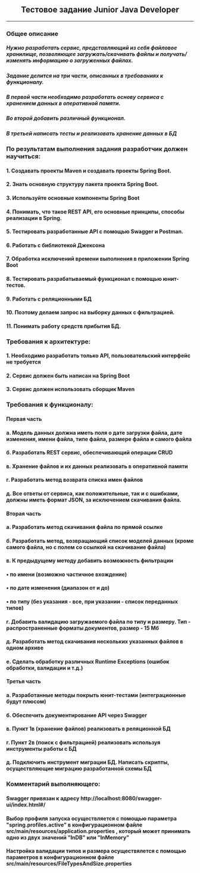 <h2 align="center">Тестовое задание Junior Java Developer</h2>
<hr>
<h3>Общее описание</h3>
<h5>Нужно разработать сервис, представляющий из себя файловое хранилище, позволяющее загружать/скачивать файлы и получать/изменять информацию о загруженных файлах.</h5>
<h5>Задание делится на три части, описанных в требованиях к функционалу.<h5> В первой части необходимо разработать основу сервиса с хранением данных в оперативной памяти.</h5><h5> Во второй добавить различный функционал.</h5><h5> В третьей написать тесты и реализовать хранение данных в БД</h5>
</h5>
<h3>По результатам выполнения задания разработчик должен научиться:</h3>
<h4>1. Создавать проекты Maven и создавать проекты Spring Boot.</h4>
<h4>2. Знать основную структуру пакета проекта Spring Boot.</h4>
<h4>3. Используйте основные компоненты Spring Boot</h4>
<h4>4. Понимать, что такое REST API, его основные принципы, способы реализации в Spring.</h4>
<h4>5. Тестировать разработанные API с помощью Swagger и Postman.</h4>
<h4>6. Работать с библиотекой Джексона</h4>
<h4>7. Обработка исключений времени выполнения в приложении Spring Boot</h4>
<h4>8. Тестировать разрабатываемый функционал с помощью юнит-тестов.</h4>
<h4>9. Работать с реляционными БД</h4>
<h4>10. Поэтому делаем запрос на выборку данных с фильтрацией.</h4>
<h4>11. Понимать работу средств прибытия БД.</h4></h4>
<h3>Требования к архитектуре:</h3>
<h4>1.	Необходимо разработать только API, пользовательский интерфейс не требуется</h4>
<h4>2.	Сервис должен быть написан на Spring Boot</h4>
<h4>3.	Сервис должен использовать сборщик Maven</h4>

<h3>Требования к функционалу:</h3>
<h4>Первая часть</h4>
<h4>а.	Модель данных должна иметь поля о дате загрузки файла, дате изменения, имени файла, типе файла, размере файла и самого файла</h4>
<h4>б.	Разработать REST сервис, обеспечивающий операции CRUD</h4>
<h4>в.	Хранение файлов и их данных реализовать в оперативной памяти</h4>
<h4>г.	Разработать метод возврата списка имен файлов</h4>
<h4>д.	Все ответы от сервиса, как положительные, так и с ошибками, должны иметь формат JSON, за исключением скачивания файла.</h4>
<h4>Вторая часть</h4>
<h4>а.	Разработать метод скачивания файла по прямой ссылке</h4>
<h4>б.	Разработать метод, возвращающий список моделей данных (кроме самого файла, но с полем со ссылкой на скачивание файла)</h4>
<h4>в.	К предыдущему методу добавить возможность фильтрации</h4>
<h4>•	по имени (возможно частичное вхождение)</h4>
<h4>•	по дате изменения (диапазон от и до)</h4>
<h4>•	по типу (без указания - все, при указании - список переданных типов)</h4>
<h4>г.	Добавить валидацию загружаемого файла по типу и размеру. Тип - распространенные форматы документов, размер - 15 Мб</h4>
<h4>д.	Разработать метод скачивания нескольких указанных файлов в одном архиве</h4>
<h4>е.	Сделать обработку различных Runtime Exceptions (ошибок обработки, валидации и т.д.)</h4>
<h4>Третья часть</h4>
<h4>а.	Разработанные методы покрыть юнит-тестами (интеграционные будут плюсом)</h4>
<h4>б.	Обеспечить документирование API через Swagger</h4>
<h4>в.	Пункт 1в (хранение файлов) реализовать в реляционной БД</h4>
<h4>г.	Пункт 2в (поиск с фильтрацией) реализовать используя инструменты работы с БД</h4>
<h4>д.	Подключить инструмент миграции БД. Написать скрипты, осуществляющие миграцию разработанной схемы БД</h4>

<h3>Комментарий выполняющего:</h3>
<h4> Swagger привязан к адресу http://localhost:8080/swagger-ui/index.html#/ </h4>
<h4>Выбор профиля запуска осуществляется с помощью параметра "spring.profiles.active" в конфигурационном файле src/main/resources/application.properties , который может принимать одно из двух значений "InDB" или "InMemory" </h4>
<h4> Настройка валидации типов и размера осуществялется с помощью параметров в конфигурационном файле src/main/resources/FileTypesAndSize.properties</h4>